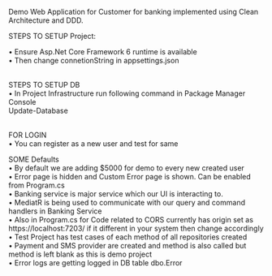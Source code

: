 Demo Web Application for Customer for banking implemented using Clean Architecture and DDD. 

STEPS TO SETUP Project:<br />

•	Ensure Asp.Net Core Framework 6 runtime is available<br />
•	Then change connetionString in appsettings.json<br /><br />

STEPS TO SETUP DB<br />
•	In Project Infrastructure run following command in Package Manager Console<br />
  	Update-Database<br /><br />
    
FOR LOGIN<br />
•	You can register as a new user and test for same<br />

SOME Defaults<br />
•	By default we are adding $5000 for demo to every new created user<br />
•	Error page is hidden and Custom Error page is shown. Can be enabled from Program.cs<br />
•	Banking service is major service which our UI is interacting to.<br />
•	MediatR is being used to communicate with our query and command handlers in Banking Service<br />
•	Also in Program.cs for Code related to CORS currently has origin set as https://localhost:7203/ if it different in your system then change accordingly<br />
•	Test Project has test cases of each method of all repositories created<br />
•	Payment and SMS provider are created and method is also called but method is left blank as this is demo project<br />
•	Error logs are getting logged in DB table dbo.Error<br />
